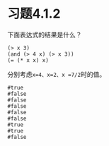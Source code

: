 # 习题4.1.2
下面表达式的结果是什么？
```
(> x 3)
(and (> 4 x) (> x 3))
(= (* x x) x)
```
分别考虑`x=4、x=2、x =7/2`时的值。

```
#true
#false
#false
#false
#false
#false
#true
#true
#false
```
